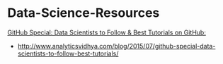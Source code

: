 # Data-Science-Resources


[GitHub Special: Data Scientists to Follow & Best Tutorials on GitHub:](http://www.analyticsvidhya.com/blog/2015/07/github-special-data-scientists-to-follow-best-tutorials/)
-  http://www.analyticsvidhya.com/blog/2015/07/github-special-data-scientists-to-follow-best-tutorials/
